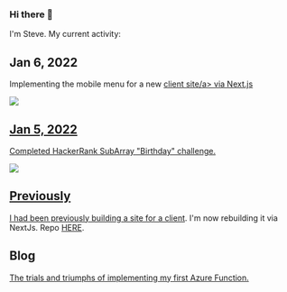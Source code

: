 ### Hi there 👋

<p>I'm Steve. My current activity:</p> 

## Jan 6, 2022
<p>Implementing the mobile menu for a new <a href="https://github.com/sbogucki12/dwalesskanext">client site/a> via Next.js</p>
 <p><img src="http://g.recordit.co/M4H7cWaHsL.gif" /></p>

## Jan 5, 2022

<p>Completed HackerRank SubArray "Birthday" challenge.</p>
<p><img src="https://pbs.twimg.com/media/FIW96T4VEAEne8c?format=jpg&name=small" /></p>

## Previously

<p>I had been previously building <a href="http://dwalesska.azurewebsites.net/">a site for a client</a>.  I'm now rebuilding it via NextJs.  Repo <a href="https://github.com/sbogucki12/dwalesskanext">HERE</a>. </p>



## Blog

<a href="https://bogoodski.medium.com/setting-up-an-azure-function-sendgrid-http-trigger-cfd9c5791201" target="_blank">The trials and triumphs of implementing my first Azure Function.</a>

